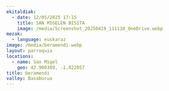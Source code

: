 ```yaml
---
ekitaldiak:
  - date: 12/05/2025 17:15
    title: SAN MIGELEN BISITA
    image: /media/Screenshot_20250419_111110_OneDrive.webp
mezak:
  - language: euskaraz
image: /media/beramendi.webp
layout: parroquia
locations:
  - name: San Migel
    geo: 42.980389, -1.822057
title: beramendi
valley: Basaburua
---
```

